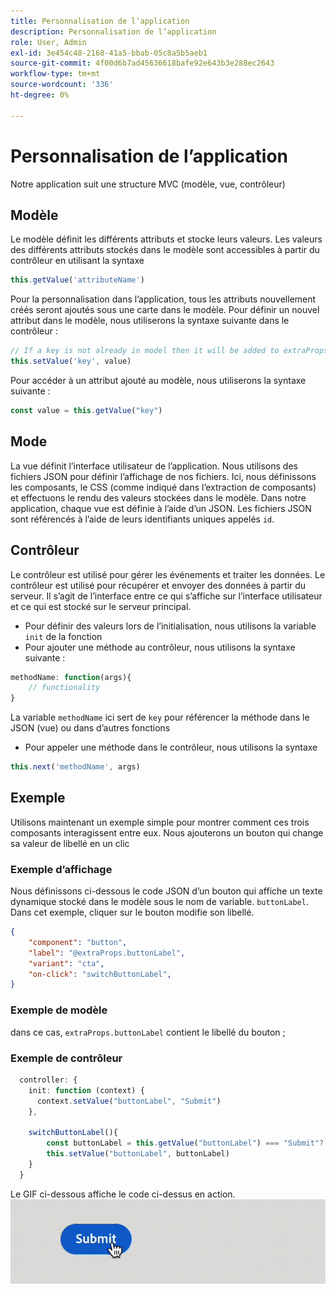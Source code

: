 ```yaml
---
title: Personnalisation de l’application
description: Personnalisation de l’application
role: User, Admin
exl-id: 3e454c48-2168-41a5-bbab-05c8a5b5aeb1
source-git-commit: 4f00d6b7ad45636618bafe92e643b3e288ec2643
workflow-type: tm+mt
source-wordcount: '336'
ht-degree: 0%

---
```


# Personnalisation de l’application

Notre application suit une structure MVC (modèle, vue, contrôleur)

## Modèle

Le modèle définit les différents attributs et stocke leurs valeurs. Les valeurs des différents attributs stockés dans le modèle sont accessibles à partir du contrôleur en utilisant la syntaxe

```typescript
this.getValue('attributeName')
```

Pour la personnalisation dans l’application, tous les attributs nouvellement créés seront ajoutés sous une carte dans le modèle.
Pour définir un nouvel attribut dans le modèle, nous utiliserons la syntaxe suivante dans le contrôleur :

```typescript
// If a key is not already in model then it will be added to extraProps
this.setValue('key', value)
```

Pour accéder à un attribut ajouté au modèle, nous utiliserons la syntaxe suivante :

```typescript
const value = this.getValue("key")
```

## Mode

La vue définit l’interface utilisateur de l’application. Nous utilisons des fichiers JSON pour définir l’affichage de nos fichiers. Ici, nous définissons les composants, le CSS (comme indiqué dans l’extraction de composants) et effectuons le rendu des valeurs stockées dans le modèle.
Dans notre application, chaque vue est définie à l’aide d’un JSON. Les fichiers JSON sont référencés à l’aide de leurs identifiants uniques appelés `id`.

## Contrôleur

Le contrôleur est utilisé pour gérer les événements et traiter les données. Le contrôleur est utilisé pour récupérer et envoyer des données à partir du serveur. Il s’agit de l’interface entre ce qui s’affiche sur l’interface utilisateur et ce qui est stocké sur le serveur principal.

- Pour définir des valeurs lors de l’initialisation, nous utilisons la variable `init` de la fonction
- Pour ajouter une méthode au contrôleur, nous utilisons la syntaxe suivante :

```typescript
methodName: function(args){
    // functionality
}
```

La variable `methodName` ici sert de `key` pour référencer la méthode dans le JSON (vue) ou dans d’autres fonctions

- Pour appeler une méthode dans le contrôleur, nous utilisons la syntaxe

```typescript
this.next('methodName', args)
```

## Exemple

Utilisons maintenant un exemple simple pour montrer comment ces trois composants interagissent entre eux.
Nous ajouterons un bouton qui change sa valeur de libellé en un clic

### Exemple d’affichage

Nous définissons ci-dessous le code JSON d’un bouton qui affiche un texte dynamique stocké dans le modèle sous le nom de variable. `buttonLabel`.
Dans cet exemple, cliquer sur le bouton modifie son libellé.

```JSON
{
    "component": "button",
    "label": "@extraProps.buttonLabel",
    "variant": "cta",
    "on-click": "switchButtonLabel",
}
```

### Exemple de modèle

dans ce cas, `extraProps.buttonLabel` contient le libellé du bouton ;

### Exemple de contrôleur

```typescript
  controller: {
    init: function (context) {
      context.setValue("buttonLabel", "Submit")
    },

    switchButtonLabel(){
        const buttonLabel = this.getValue("buttonLabel") === "Submit"? "Cancel" : "Submit"
        this.setValue("buttonLabel", buttonLabel)
    }
  }
```

Le GIF ci-dessous affiche le code ci-dessus en action.
![basic_customization](imgs/basic_customisation.gif "Bouton de personnalisation de base")
